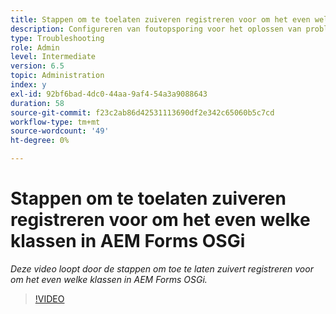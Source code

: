 ```yaml
---
title: Stappen om te toelaten zuiveren registreren voor om het even welke klassen in AEM Forms OSGi
description: Configureren van foutopsporing voor het oplossen van problemen met AEM Forms OSGi
type: Troubleshooting
role: Admin
level: Intermediate
version: 6.5
topic: Administration
index: y
exl-id: 92bf6bad-4dc0-44aa-9af4-54a3a9088643
duration: 58
source-git-commit: f23c2ab86d42531113690df2e342c65060b5c7cd
workflow-type: tm+mt
source-wordcount: '49'
ht-degree: 0%

---
```


# Stappen om te toelaten zuiveren registreren voor om het even welke klassen in AEM Forms OSGi

*Deze video loopt door de stappen om toe te laten zuivert registreren voor om het even welke klassen in AEM Forms OSGi.*

>[!VIDEO](https://video.tv.adobe.com/v/335521?quality=12&learn=on)
